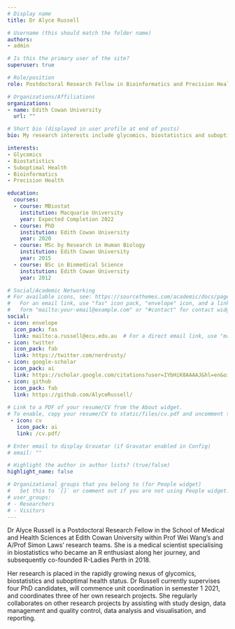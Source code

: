 ```yaml
---
# Display name
title: Dr Alyce Russell

# Username (this should match the folder name)
authors:
- admin

# Is this the primary user of the site?
superuser: true

# Role/position
role: Postdoctoral Research Fellow in Bioinformatics and Precision Health

# Organizations/Affiliations
organizations:
- name: Edith Cowan University
  url: ""

# Short bio (displayed in user profile at end of posts)
bio: My research interests include glycomics, biostatistics and suboptimal health status.

interests:
- Glycomics
- Biostatistics
- Suboptimal Health
- Bioinformatics
- Precision Health

education:
  courses:
  - course: MBiostat
    institution: Macquarie University
    year: Expected Completion 2022
  - course: PhD
    institution: Edith Cowan University
    year: 2020
  - course: MSc by Research in Human Biology
    institution: Edith Cowan University
    year: 2015
  - course: BSc in Biomedical Science
    institution: Edith Cowan University
    year: 2012

# Social/Academic Networking
# For available icons, see: https://sourcethemes.com/academic/docs/page-builder/#icons
#   For an email link, use "fas" icon pack, "envelope" icon, and a link in the
#   form "mailto:your-email@example.com" or "#contact" for contact widget.
social:
- icon: envelope
  icon_pack: fas
  link: mailto:a.russell@ecu.edu.au  # For a direct email link, use "mailto:test@example.org".
- icon: twitter
  icon_pack: fab
  link: https://twitter.com/nerdrusty/
- icon: google-scholar
  icon_pack: ai
  link: https://scholar.google.com/citations?user=IYbHiK8AAAAJ&hl=en&oi=ao/
- icon: github
  icon_pack: fab
  link: https://github.com/AlyceRussell/
  
# Link to a PDF of your resume/CV from the About widget.
# To enable, copy your resume/CV to static/files/cv.pdf and uncomment the lines below.
 - icon: cv
   icon_pack: ai
   link: /cv.pdf/

# Enter email to display Gravatar (if Gravatar enabled in Config)
# email: ""

# Highlight the author in author lists? (true/false)
highlight_name: false

# Organizational groups that you belong to (for People widget)
#   Set this to `[]` or comment out if you are not using People widget.
# user_groups:
# - Researchers
# - Visitors
---
```


Dr Alyce Russell is a Postdoctoral Research Fellow in the School of Medical and Health Sciences at Edith Cowan University within Prof Wei Wang’s and A/Prof Simon Laws’ research teams. She is a medical scientist specialising in biostatistics who became an R enthusiast along her journey, and subsequently co-founded R-Ladies Perth in 2018. 

Her research is placed in the rapidly growing nexus of glycomics, biostatistics and suboptimal health status. Dr Russell currently supervises four PhD candidates, will commence unit coordination in semester 1 2021, and coordinates three of her own research projects. She regularly collaborates on other research projects by assisting with study design, data management and quality control, data analysis and visualisation, and reporting.
